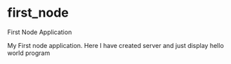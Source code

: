 # first_node
First Node Application

My First node application. Here I have created server and just display hello world program
